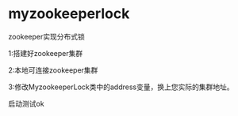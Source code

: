 # myzookeeperlock
zookeeper实现分布式锁</p>
1:搭建好zookeeper集群</p>
2:本地可连接zookeeper集群</p>
3:修改MyzookeeperLock类中的address变量，换上您实际的集群地址。</p>
启动测试ok
